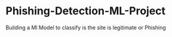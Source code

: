 # Phishing-Detection-ML-Project
Building a Ml Model to classify is the site is legitimate or Phishing
